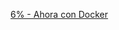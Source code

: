 [6% - Ahora con Docker](https://garyclarketech.teachable.com/courses/symfony7-microservice/lectures/55404888)
